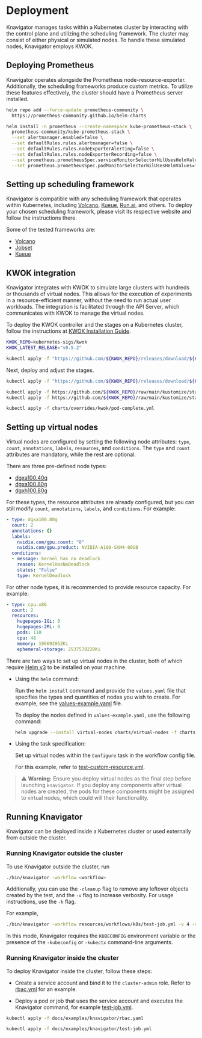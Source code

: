# Deployment

Knavigator manages tasks within a Kubernetes cluster by interacting with the control plane and utilizing the scheduling framework. The cluster may consist of either physical or simulated nodes. To handle these simulated nodes, Knavigator employs KWOK.

## Deploying Prometheus

Knavigator operates alongside the Prometheus node-resource-exporter. Additionally, the scheduling frameworks produce custom metrics. To utilize these features effectively, the cluster should have a Prometheus server installed.

```bash
helm repo add --force-update prometheus-community \
  https://prometheus-community.github.io/helm-charts

helm install -n prometheus --create-namespace kube-prometheus-stack \
  prometheus-community/kube-prometheus-stack \
  --set alertmanager.enabled=false \
  --set defaultRules.rules.alertmanager=false \
  --set defaultRules.rules.nodeExporterAlerting=false \
  --set defaultRules.rules.nodeExporterRecording=false \
  --set prometheus.prometheusSpec.serviceMonitorSelectorNilUsesHelmValues=false \
  --set prometheus.prometheusSpec.podMonitorSelectorNilUsesHelmValues=false
```

## Setting up scheduling framework

Knavigator is compatible with any scheduling framework that operates within Kubernetes, including [Volcano](https://volcano.sh), [Kueue](https://kueue.sigs.k8s.io/), [Run.ai](https://www.run.ai/), and others. To deploy your chosen scheduling framework, please visit its respective website and follow the instructions there.

Some of the tested frameworks are: 
- [Volcano](https://volcano.sh/en/docs/installation/)
- [Jobset](https://github.com/kubernetes-sigs/jobset?tab=readme-ov-file#installation)
- [Kueue](https://kueue.sigs.k8s.io/docs/installation/)

## KWOK integration

Knavigator integrates with KWOK to simulate large clusters with hundreds or thousands of virtual nodes. This allows for the execution of experiments in a resource-efficient manner, without the need to run actual user workloads. The integration is facilitated through the API Server, which communicates with KWOK to manage the virtual nodes.

To deploy the KWOK controller and the stages on a Kubernetes cluster, follow the instructions at [KWOK Installation Guide](https://kwok.sigs.k8s.io/docs/user/kwok-in-cluster).

```bash
KWOK_REPO=kubernetes-sigs/kwok
KWOK_LATEST_RELEASE="v0.5.2"

kubectl apply -f "https://github.com/${KWOK_REPO}/releases/download/${KWOK_LATEST_RELEASE}/kwok.yaml"
```

Next, deploy and adjust the stages.
```bash
kubectl apply -f "https://github.com/${KWOK_REPO}/releases/download/${KWOK_LATEST_RELEASE}/stage-fast.yaml"

kubectl apply -f https://github.com/${KWOK_REPO}/raw/main/kustomize/stage/pod/chaos/pod-init-container-running-failed.yaml
kubectl apply -f https://github.com/${KWOK_REPO}/raw/main/kustomize/stage/pod/chaos/pod-container-running-failed.yaml

kubectl apply -f charts/overrides/kwok/pod-complete.yml
```

## Setting up virtual nodes

Virtual nodes are configured by setting the following node attributes: `type`, `count`, `annotations`, `labels`, `resources`, and `conditions`. The `type` and `count` attributes are mandatory, while the rest are optional.

There are three pre-defined node types:
- [dgxa100.40g](https://docs.nvidia.com/dgx/dgxa100-user-guide/introduction-to-dgxa100.html#hardware-overview)
- [dgxa100.80g](https://docs.nvidia.com/dgx/dgxa100-user-guide/introduction-to-dgxa100.html#hardware-overview)
- [dgxh100.80g](https://docs.nvidia.com/dgx/dgxh100-user-guide/introduction-to-dgxh100.html#hardware-overview)

For these types, the resource attributes are already configured, but you can still modify `count`, `annotations`, `labels`, and `conditions`. For example:
```yaml
- type: dgxa100.80g
  count: 2
  annotations: {}
  labels:
    nvidia.com/gpu.count: "8"
    nvidia.com/gpu.product: NVIDIA-A100-SXM4-80GB
  conditions:
  - message: kernel has no deadlock
    reason: KernelHasNoDeadlock
    status: "False"
    type: KernelDeadlock
```

For other node types, it is recommended to provide resource capacity. For example:
```yaml
- type: cpu.x86
  count: 2
  resources:
    hugepages-1Gi: 0
    hugepages-2Mi: 0
    pods: 110
    cpu: 48
    memory: 196692052Ki
    ephemeral-storage: 2537570228Ki
```

There are two ways to set up virtual nodes in the cluster, both of which require [Helm v3](https://helm.sh/docs/intro/install/) to be installed on your machine.

- Using the `helm` command:

  Run the `helm install` command and provide the `values.yaml` file that specifies the types and quantities of nodes you wish to create. For example, see the [values-example.yaml](../charts/virtual-nodes/values-example.yaml) file.
  
  To deploy the nodes defined in `values-example.yaml`, use the following command:
  ```bash
  helm upgrade --install virtual-nodes charts/virtual-nodes -f charts/virtual-nodes/values-example.yaml
  ```

- Using the task specification:

  Set up virtual nodes within the `Configure` task in the workflow config file.
  
  For this example, refer to [test-custom-resource.yml](../resources/workflows/test-custom-resource.yml#L11-L19).

> :warning: **Warning:** Ensure you deploy virtual nodes as the final step before launching `knavigator`. If you deploy any components after virtual nodes are created, the pods for these components might be assigned to virtual nodes, which could will their functionality.

## Running Knavigator

Knavigator can be deployed inside a Kubernetes cluster or used externally from outside the cluster.

### Running Knavigator outside the cluster

To use Knavigator outside the cluster, run
```bash
./bin/knavigator -workflow <workflow>
```

Additionally, you can use the `-cleanup` flag to remove any leftover objects created by the test, and the `-v` flag to increase verbosity. For usage instructions, use the `-h` flag.

For example,
```bash
./bin/knavigator -workflow resources/workflows/k8s/test-job.yml -v 4 -cleanup
```

In this mode, Knavigator requires the `KUBECONFIG` environment variable or the presence of the `-kubeconfig` or `-kubectx` command-line arguments.

### Running Knavigator inside the cluster

To deploy Knavigator inside the cluster, follow these steps:

- Create a service account and bind it to the `cluster-admin` role. Refer to [rbac.yml](examples/knavigator/rbac.yml) for an example.

- Deploy a pod or job that uses the service account and executes the Knavigator command, for example [test-job.yml](examples/knavigator/test-job.yml).

```bash
kubectl apply -f docs/examples/knavigator/rbac.yaml

kubectl apply -f docs/examples/knavigator/test-job.yml
```
